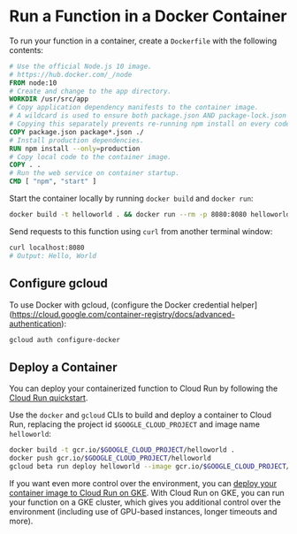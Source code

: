 # Run a Function in a Docker Container

To run your function in a container, create a `Dockerfile` with the following contents:

```Dockerfile
# Use the official Node.js 10 image.
# https://hub.docker.com/_/node
FROM node:10
# Create and change to the app directory.
WORKDIR /usr/src/app
# Copy application dependency manifests to the container image.
# A wildcard is used to ensure both package.json AND package-lock.json are copied.
# Copying this separately prevents re-running npm install on every code change.
COPY package.json package*.json ./
# Install production dependencies.
RUN npm install --only=production
# Copy local code to the container image.
COPY . .
# Run the web service on container startup.
CMD [ "npm", "start" ]
```

Start the container locally by running `docker build` and `docker run`:

```sh
docker build -t helloworld . && docker run --rm -p 8080:8080 helloworld
```

Send requests to this function using `curl` from another terminal window:

```sh
curl localhost:8080
# Output: Hello, World
```

## Configure gcloud

To use Docker with gcloud, (configure the Docker credential helper](https://cloud.google.com/container-registry/docs/advanced-authentication):

```sh
gcloud auth configure-docker
```

## Deploy a Container

You can deploy your containerized function to Cloud Run by following the [Cloud Run quickstart](https://cloud.google.com/run/docs/quickstarts/build-and-deploy).

Use the `docker` and `gcloud` CLIs to build and deploy a container to Cloud Run, replacing the project id `$GOOGLE_CLOUD_PROJECT` and image name `helloworld`:

```sh
docker build -t gcr.io/$GOOGLE_CLOUD_PROJECT/helloworld .
docker push gcr.io/$GOOGLE_CLOUD_PROJECT/helloworld
gcloud beta run deploy helloworld --image gcr.io/$GOOGLE_CLOUD_PROJECT/helloworld --region us-central1
```

If you want even more control over the environment, you can [deploy your container image to Cloud Run on GKE](https://cloud.google.com/run/docs/quickstarts/prebuilt-deploy-gke). With Cloud Run on GKE, you can run your function on a GKE cluster, which gives you additional control over the environment (including use of GPU-based instances, longer timeouts and more).
